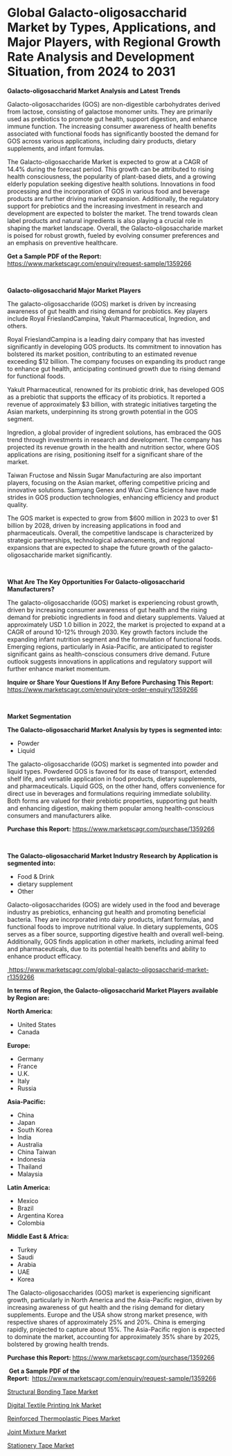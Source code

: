 <p><h1>Global Galacto-oligosaccharid Market by Types, Applications, and Major Players, with Regional Growth Rate Analysis and Development Situation, from 2024 to 2031</h1></p><p><strong>Galacto-oligosaccharid Market Analysis and Latest Trends</strong></p>
<p><p>Galacto-oligosaccharides (GOS) are non-digestible carbohydrates derived from lactose, consisting of galactose monomer units. They are primarily used as prebiotics to promote gut health, support digestion, and enhance immune function. The increasing consumer awareness of health benefits associated with functional foods has significantly boosted the demand for GOS across various applications, including dairy products, dietary supplements, and infant formulas.</p><p>The Galacto-oligosaccharide Market is expected to grow at a CAGR of 14.4% during the forecast period. This growth can be attributed to rising health consciousness, the popularity of plant-based diets, and a growing elderly population seeking digestive health solutions. Innovations in food processing and the incorporation of GOS in various food and beverage products are further driving market expansion. Additionally, the regulatory support for prebiotics and the increasing investment in research and development are expected to bolster the market. The trend towards clean label products and natural ingredients is also playing a crucial role in shaping the market landscape. Overall, the Galacto-oligosaccharide market is poised for robust growth, fueled by evolving consumer preferences and an emphasis on preventive healthcare.</p></p>
<p><strong>Get a Sample PDF of the Report:&nbsp;</strong> <a href="https://www.marketscagr.com/enquiry/request-sample/1359266">https://www.marketscagr.com/enquiry/request-sample/1359266</a></p>
<p>&nbsp;</p>
<p><strong>Galacto-oligosaccharid Major Market Players</strong></p>
<p><p>The galacto-oligosaccharide (GOS) market is driven by increasing awareness of gut health and rising demand for probiotics. Key players include Royal FrieslandCampina, Yakult Pharmaceutical, Ingredion, and others. </p><p>Royal FrieslandCampina is a leading dairy company that has invested significantly in developing GOS products. Its commitment to innovation has bolstered its market position, contributing to an estimated revenue exceeding $12 billion. The company focuses on expanding its product range to enhance gut health, anticipating continued growth due to rising demand for functional foods.</p><p>Yakult Pharmaceutical, renowned for its probiotic drink, has developed GOS as a prebiotic that supports the efficacy of its probiotics. It reported a revenue of approximately $3 billion, with strategic initiatives targeting the Asian markets, underpinning its strong growth potential in the GOS segment.</p><p>Ingredion, a global provider of ingredient solutions, has embraced the GOS trend through investments in research and development. The company has projected its revenue growth in the health and nutrition sector, where GOS applications are rising, positioning itself for a significant share of the market.</p><p>Taiwan Fructose and Nissin Sugar Manufacturing are also important players, focusing on the Asian market, offering competitive pricing and innovative solutions. Samyang Genex and Wuxi Cima Science have made strides in GOS production technologies, enhancing efficiency and product quality.</p><p>The GOS market is expected to grow from $600 million in 2023 to over $1 billion by 2028, driven by increasing applications in food and pharmaceuticals. Overall, the competitive landscape is characterized by strategic partnerships, technological advancements, and regional expansions that are expected to shape the future growth of the galacto-oligosaccharide market significantly.</p></p>
<p>&nbsp;</p>
<p><strong>What Are The Key Opportunities For Galacto-oligosaccharid Manufacturers?</strong></p>
<p><p>The galacto-oligosaccharide (GOS) market is experiencing robust growth, driven by increasing consumer awareness of gut health and the rising demand for prebiotic ingredients in food and dietary supplements. Valued at approximately USD 1.0 billion in 2022, the market is projected to expand at a CAGR of around 10-12% through 2030. Key growth factors include the expanding infant nutrition segment and the formulation of functional foods. Emerging regions, particularly in Asia-Pacific, are anticipated to register significant gains as health-conscious consumers drive demand. Future outlook suggests innovations in applications and regulatory support will further enhance market momentum.</p></p>
<p><strong>Inquire or Share Your Questions If Any Before Purchasing This Report:</strong> <a href="https://www.marketscagr.com/enquiry/pre-order-enquiry/1359266">https://www.marketscagr.com/enquiry/pre-order-enquiry/1359266</a></p>
<p>&nbsp;</p>
<p><strong>Market Segmentation</strong></p>
<p><strong>The Galacto-oligosaccharid Market Analysis by types is segmented into:</strong></p>
<p><ul><li>Powder</li><li>Liquid</li></ul></p>
<p><p>The galacto-oligosaccharide (GOS) market is segmented into powder and liquid types. Powdered GOS is favored for its ease of transport, extended shelf life, and versatile application in food products, dietary supplements, and pharmaceuticals. Liquid GOS, on the other hand, offers convenience for direct use in beverages and formulations requiring immediate solubility. Both forms are valued for their prebiotic properties, supporting gut health and enhancing digestion, making them popular among health-conscious consumers and manufacturers alike.</p></p>
<p><strong>Purchase this Report:&nbsp;</strong><a href="https://www.marketscagr.com/purchase/1359266">https://www.marketscagr.com/purchase/1359266</a></p>
<p>&nbsp;</p>
<p><strong>The Galacto-oligosaccharid Market Industry Research by Application is segmented into:</strong></p>
<p><ul><li>Food &amp; Drink</li><li>dietary supplement</li><li>Other</li></ul></p>
<p><p>Galacto-oligosaccharides (GOS) are widely used in the food and beverage industry as prebiotics, enhancing gut health and promoting beneficial bacteria. They are incorporated into dairy products, infant formulas, and functional foods to improve nutritional value. In dietary supplements, GOS serves as a fiber source, supporting digestive health and overall well-being. Additionally, GOS finds application in other markets, including animal feed and pharmaceuticals, due to its potential health benefits and ability to enhance product efficacy.</p></p>
<p><a href="https://www.marketscagr.com/global-galacto-oligosaccharid-market-r1359266">&nbsp;https://www.marketscagr.com/global-galacto-oligosaccharid-market-r1359266</a></p>
<p><strong>In terms of Region, the Galacto-oligosaccharid Market Players available by Region are:</strong></p>
<p>
    <p> <strong> North America: </strong>
        <ul>
            <li>United States</li>
            <li>Canada</li>
        </ul>
        </p> 
    <p> <strong> Europe: </strong>
        <ul>
            <li>Germany</li>
            <li>France</li>
            <li>U.K.</li>
            <li>Italy</li>
            <li>Russia</li>
        </ul>
        </p> 
    <p> <strong> Asia-Pacific: </strong>
        <ul>
            <li>China</li>
            <li>Japan</li>
            <li>South Korea</li>
            <li>India</li>
            <li>Australia</li>
            <li>China Taiwan</li>
            <li>Indonesia</li>
            <li>Thailand</li>
            <li>Malaysia</li>
        </ul>
        </p> 
    <p> <strong> Latin America: </strong>
        <ul>
            <li>Mexico</li>
            <li>Brazil</li>
            <li>Argentina Korea</li>
            <li>Colombia</li>
        </ul>
        </p> 
    <p> <strong> Middle East & Africa: </strong>
        <ul>
            <li>Turkey</li>
            <li>Saudi</li>
            <li>Arabia</li>
            <li>UAE</li>
            <li>Korea</li>
        </ul>
    </p>
    </p>
<p><p>The Galacto-oligosaccharides (GOS) market is experiencing significant growth, particularly in North America and the Asia-Pacific region, driven by increasing awareness of gut health and the rising demand for dietary supplements. Europe and the USA show strong market presence, with respective shares of approximately 25% and 20%. China is emerging rapidly, projected to capture about 15%. The Asia-Pacific region is expected to dominate the market, accounting for approximately 35% share by 2025, bolstered by growing health trends.</p></p>
<p><strong>Purchase this Report: </strong><a href="https://www.marketscagr.com/purchase/1359266">https://www.marketscagr.com/purchase/1359266</a></p>
<p>&nbsp;<strong>Get a Sample PDF of the Report:&nbsp;&nbsp;</strong><a href="https://www.marketscagr.com/enquiry/request-sample/1359266">https://www.marketscagr.com/enquiry/request-sample/1359266</a></p>
<p><strong></strong></p>
<p><p><a href="https://www.linkedin.com/pulse/analyzing-key-drivers-structural-bonding-tape-market-trends-qaoyc?trackingId=tugFHUJsTjidW0lUCr64PQ%3D%3D">Structural Bonding Tape Market</a></p><p><a href="https://issuu.com/reportprime-2/docs/digital-textile-printing-ink-market_da63e66a80fce0">Digital Textile Printing Ink Market</a></p><p><a href="https://issuu.com/reportprime-2/docs/reinforced-thermoplastic-pipes-mark_2719561c579f6a">Reinforced Thermoplastic Pipes Market</a></p><p><a href="https://www.linkedin.com/pulse/joint-mixture-market-forecasts-trends-impact-analysis-2024-jycac?trackingId=CUXXq3IcRzOQqRjW9NnkXw%3D%3D">Joint Mixture Market</a></p><p><a href="https://www.linkedin.com/pulse/global-stationery-tape-market-trends-analysis-future-growth-prospects-7c5de?trackingId=axFj%2BqZLSj6bGTDxrD23TQ%3D%3D">Stationery Tape Market</a></p></p>